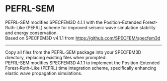 # PEFRL-SEM
PEFRL-SEM modifies SPECFEM3D 4.1.1 with the Position-Extended Forest-Ruth-Like (PEFRL) scheme for improved seismic wave simulation stability and energy conservation.<br>
Based on SPECFEM3D v4.1.1 from https://github.com/SPECFEM/specfem3d<br>
_____________________________________________________________________________________________________________________________________________________________________________________________
Copy all files from the PEFRL-SEM package into your SPECFEM3D directory, replacing existing files when prompted.<br>
PEFRL-SEM modifies SPECFEM3D 4.1.1 to implement the Position-Extended Forest-Ruth-Like (PEFRL) time integration scheme, specifically enhancing elastic wave propagation simulations.<br>
<br>
